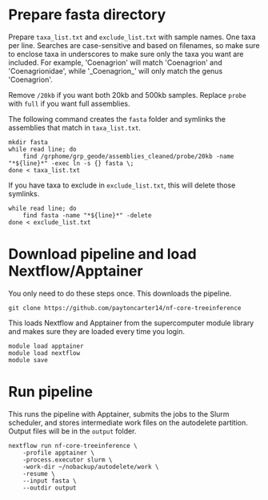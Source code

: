 # Prepare fasta directory

Prepare `taxa_list.txt` and `exclude_list.txt` with sample names. One taxa per line. Searches are case-sensitive and based on filenames, so make sure to enclose taxa in underscores to make sure only the taxa you want are included. For example, 'Coenagrion' will match 'Coenagrion' and 'Coenagrionidae', while '\_Coenagrion\_' will only match the genus 'Coenagrion'.

Remove `/20kb` if you want both 20kb and 500kb samples. Replace `probe` with `full` if you want full assemblies.

The following command creates the `fasta` folder and symlinks the assemblies that match in `taxa_list.txt`.

```
mkdir fasta
while read line; do 
    find /grphome/grp_geode/assemblies_cleaned/probe/20kb -name "*${line}*" -exec ln -s {} fasta \;
done < taxa_list.txt
```

If you have taxa to exclude in `exclude_list.txt`, this will delete those symlinks.

```
while read line; do
    find fasta -name "*${line}*" -delete
done < exclude_list.txt
```

# Download pipeline and load Nextflow/Apptainer

You only need to do these steps once. This downloads the pipeline.

```
git clone https://github.com/paytoncarter14/nf-core-treeinference
```

This loads Nextflow and Apptainer from the supercomputer module library and makes sure they are loaded every time you login.

```
module load apptainer
module load nextflow
module save
```

# Run pipeline

This runs the pipeline with Apptainer, submits the jobs to the Slurm scheduler, and stores intermediate work files on the autodelete partition. Output files will be in the `output` folder.

```
nextflow run nf-core-treeinference \
    -profile apptainer \
    -process.executor slurm \
    -work-dir ~/nobackup/autodelete/work \
    -resume \
    --input fasta \
    --outdir output
```
